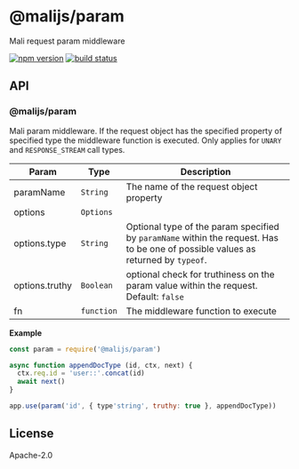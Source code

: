 # @malijs/param

Mali request param middleware

[![npm version](https://img.shields.io/npm/v/@malijs/param.svg?style=flat-square)](https://www.npmjs.com/package/@malijs/param)
[![build status](https://img.shields.io/travis/malijs/param/master.svg?style=flat-square)](https://travis-ci.org/malijs/param)

## API

<a name="module_@malijs/param"></a>

### @malijs/param
Mali param middleware. If the request object has the specified property
of specified type the middleware function is executed.
Only applies for <code>UNARY</code> and <code>RESPONSE_STREAM</code> call types.


| Param | Type | Description |
| --- | --- | --- |
| paramName | <code>String</code> | The name of the request object property |
| options | <code>Options</code> |  |
| options.type | <code>String</code> | Optional type of the param specified by <code>paramName</code> within the request.                                    Has to be one of possible values as returned by <code>typeof</code>. |
| options.truthy | <code>Boolean</code> | optional check for truthiness on the param value within the request.                                           Default: <code>false</code> |
| fn | <code>function</code> | The middleware function to execute |

**Example**  
```js
const param = require('@malijs/param')

async function appendDocType (id, ctx, next) {
  ctx.req.id = 'user::'.concat(id)
  await next()
}

app.use(param('id', { type'string', truthy: true }, appendDocType))
```
## License

  Apache-2.0
